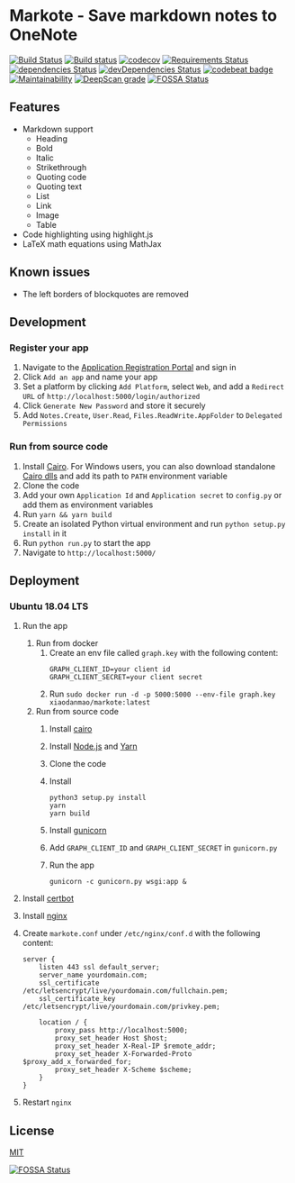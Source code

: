 # Markote - Save markdown notes to OneNote
[![Build Status](https://travis-ci.org/Frederick-S/markote.svg?branch=master)](https://travis-ci.org/Frederick-S/markote) [![Build status](https://ci.appveyor.com/api/projects/status/w6f5wr4vn4lublch/branch/master?svg=true)](https://ci.appveyor.com/project/Frederick-S/markote/branch/master) [![codecov](https://codecov.io/gh/Frederick-S/markote/branch/master/graph/badge.svg)](https://codecov.io/gh/Frederick-S/markote) [![Requirements Status](https://requires.io/github/Frederick-S/markote/requirements.svg?branch=master)](https://requires.io/github/Frederick-S/markote/requirements/?branch=master) [![dependencies Status](https://david-dm.org/Frederick-S/markote/status.svg)](https://david-dm.org/Frederick-S/markote) [![devDependencies Status](https://david-dm.org/Frederick-S/markote/dev-status.svg)](https://david-dm.org/Frederick-S/markote?type=dev) [![codebeat badge](https://codebeat.co/badges/44e3e0d4-9f45-4828-b840-7b3d03214a53)](https://codebeat.co/projects/github-com-frederick-s-markote-master) [![Maintainability](https://api.codeclimate.com/v1/badges/8ae219fa1feff5627c2e/maintainability)](https://codeclimate.com/github/Frederick-S/markote/maintainability) [![DeepScan grade](https://deepscan.io/api/teams/3308/projects/4938/branches/38690/badge/grade.svg)](https://deepscan.io/dashboard#view=project&tid=3308&pid=4938&bid=38690)
[![FOSSA Status](https://app.fossa.io/api/projects/git%2Bgithub.com%2FFrederick-S%2Fmarkote.svg?type=shield)](https://app.fossa.io/projects/git%2Bgithub.com%2FFrederick-S%2Fmarkote?ref=badge_shield)


## Features
* Markdown support
    * Heading
    * Bold
    * Italic
    * Strikethrough
    * Quoting code
    * Quoting text
    * List
    * Link
    * Image
    * Table
* Code highlighting using highlight.js
* LaTeX math equations using MathJax

## Known issues
* The left borders of blockquotes are removed

## Development
### Register your app
1. Navigate to the [Application Registration Portal](https://identity.microsoft.com/Landing) and sign in
2. Click `Add an app` and name your app
3. Set a platform by clicking `Add Platform`, select `Web`, and add a `Redirect URL` of `http://localhost:5000/login/authorized`
4. Click `Generate New Password` and store it securely
5. Add `Notes.Create`, `User.Read`, `Files.ReadWrite.AppFolder` to `Delegated Permissions`

### Run from source code
1. Install [Cairo](https://cairographics.org/). For Windows users, you can also download standalone [Cairo dlls](https://github.com/preshing/cairo-windows/releases) and add its path to `PATH` environment variable
2. Clone the code
3. Add your own `Application Id` and `Application secret` to `config.py` or add them as environment variables
4. Run `yarn && yarn build`
5. Create an isolated Python virtual environment and run `python setup.py install` in it
6. Run `python run.py` to start the app
7. Navigate to `http://localhost:5000/`

## Deployment
### Ubuntu 18.04 LTS
1. Run the app
   1. Run from docker
      1. Create an env file called `graph.key` with the following content:
         ```
         GRAPH_CLIENT_ID=your client id
         GRAPH_CLIENT_SECRET=your client secret
         ```
      2. Run `sudo docker run -d -p 5000:5000 --env-file graph.key xiaodanmao/markote:latest`
   2. Run from source code
      1. Install [cairo](https://cairographics.org/)
      2. Install [Node.js](https://nodejs.org/en/) and [Yarn](https://yarnpkg.com/en/)
      3. Clone the code
      4. Install

          ```
          python3 setup.py install
          yarn
          yarn build
          ```
      5. Install [gunicorn](http://gunicorn.org/)
      6. Add `GRAPH_CLIENT_ID` and `GRAPH_CLIENT_SECRET` in `gunicorn.py` 
      7. Run the app

          ```
          gunicorn -c gunicorn.py wsgi:app &
          ```
2. Install [certbot](https://certbot.eff.org/)
3. Install [nginx](https://www.nginx.com/)
4. Create `markote.conf` under `/etc/nginx/conf.d` with the following content:

    ```
    server {
        listen 443 ssl default_server;
        server_name yourdomain.com;
        ssl_certificate /etc/letsencrypt/live/yourdomain.com/fullchain.pem;
        ssl_certificate_key /etc/letsencrypt/live/yourdomain.com/privkey.pem;

        location / {
            proxy_pass http://localhost:5000;
            proxy_set_header Host $host;
            proxy_set_header X-Real-IP $remote_addr;
            proxy_set_header X-Forwarded-Proto $proxy_add_x_forwarded_for;
            proxy_set_header X-Scheme $scheme;
        }
    }
    ```
11. Restart `nginx`

## License
[MIT](LICENSE)


[![FOSSA Status](https://app.fossa.io/api/projects/git%2Bgithub.com%2FFrederick-S%2Fmarkote.svg?type=large)](https://app.fossa.io/projects/git%2Bgithub.com%2FFrederick-S%2Fmarkote?ref=badge_large)
